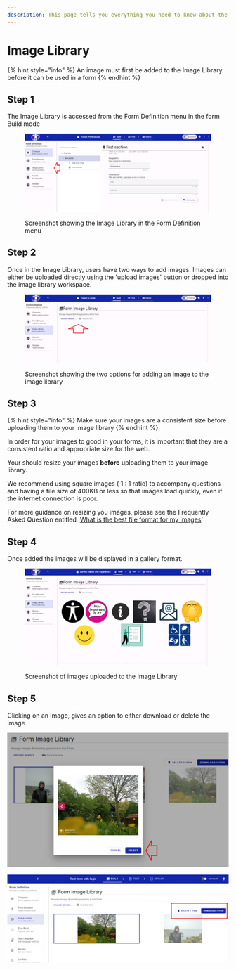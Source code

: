 ```yaml
---
description: This page tells you everything you need to know about the form Image Library
---
```


# Image Library

{% hint style="info" %}
An image must first be added to the Image Library before it can be used in a form
{% endhint %}

## Step 1

The Image Library is accessed from the Form Definition menu in the form Build mode

<figure><img src="../../../.gitbook/assets/image (1) (1) (1) (1).png" alt=""><figcaption><p>Screenshot showing the Image Library in the Form Definition menu</p></figcaption></figure>

## Step 2

Once in the Image Library, users have two ways to add images. Images can either be uploaded directly using the 'upload images' button or dropped into the image library workspace.

<figure><img src="../../../.gitbook/assets/image (2) (1) (1).png" alt=""><figcaption><p>Screenshot showing the two options for adding an image to the image library</p></figcaption></figure>

## Step 3

{% hint style="info" %}
Make sure your images are a consistent size before uploading them to your image library
{% endhint %}

In order for your images to good in your forms, it is important that they are a consistent ratio and appropriate size for the web. &#x20;

Your should resize your images **before** uploading them to your image library.

We recommend using square images ( 1 : 1 ratio) to accompany questions and having a file size of 400KB or less so that images load quickly, even if the internet connection is poor.

For more guidance on resizing you images, please see the Frequently Asked Question entitled '[What is the best file format for my images](../../../faq/what-is-the-best-file-format-for-easy-read-images.md)'

## Step 4

Once added the images will be displayed in a gallery format.

<figure><img src="../../../.gitbook/assets/image (6).png" alt=""><figcaption><p>Screenshot of images uploaded to the Image Library</p></figcaption></figure>

## Step 5

Clicking on an image, gives an option to either download or delete the image

![Screenshot of an image being selected in an Image Library](<../../../.gitbook/assets/image (313).png>)

![Screenshot of an image being delete from an Image libary](<../../../.gitbook/assets/image (324).png>)
